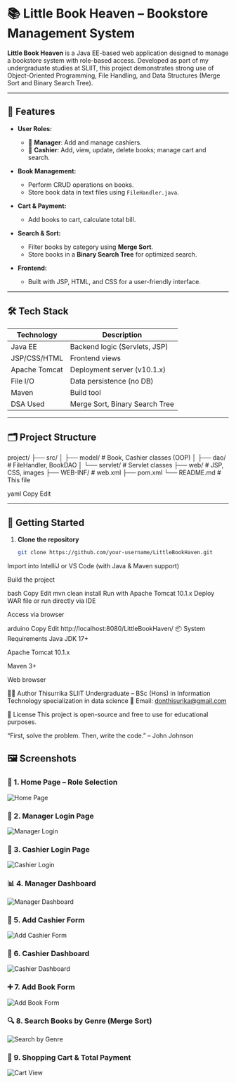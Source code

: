 # 📚 Little Book Heaven – Bookstore Management System

**Little Book Heaven** is a Java EE-based web application designed to manage a bookstore system with role-based access. Developed as part of my undergraduate studies at SLIIT, this project demonstrates strong use of Object-Oriented Programming, File Handling, and Data Structures (Merge Sort and Binary Search Tree).

---

## 🔧 Features

- **User Roles:**
  - 👤 **Manager**: Add and manage cashiers.
  - 👤 **Cashier**: Add, view, update, delete books; manage cart and search.

- **Book Management:**
  - Perform CRUD operations on books.
  - Store book data in text files using `FileHandler.java`.

- **Cart & Payment:**
  - Add books to cart, calculate total bill.

- **Search & Sort:**
  - Filter books by category using **Merge Sort**.
  - Store books in a **Binary Search Tree** for optimized search.

- **Frontend:**
  - Built with JSP, HTML, and CSS for a user-friendly interface.

---

## 🛠️ Tech Stack

| Technology    | Description                        |
|---------------|------------------------------------|
| Java EE       | Backend logic (Servlets, JSP)      |
| JSP/CSS/HTML  | Frontend views                     |
| Apache Tomcat | Deployment server (v10.1.x)        |
| File I/O      | Data persistence (no DB)           |
| Maven         | Build tool                         |
| DSA Used      | Merge Sort, Binary Search Tree     |

---

## 🗂️ Project Structure

project/
├── src/
│ ├── model/ # Book, Cashier classes (OOP)
│ ├── dao/ # FileHandler, BookDAO
│ └── servlet/ # Servlet classes
├── web/ # JSP, CSS, images
├── WEB-INF/ # web.xml
├── pom.xml
└── README.md # This file

yaml
Copy
Edit

---

## 🚀 Getting Started

1. **Clone the repository**  
   ```bash
   git clone https://github.com/your-username/LittleBookHaven.git
Import into IntelliJ or VS Code (with Java & Maven support)

Build the project

bash
Copy
Edit
mvn clean install
Run with Apache Tomcat 10.1.x
Deploy WAR file or run directly via IDE

Access via browser

arduino
Copy
Edit
http://localhost:8080/LittleBookHaven/
📦 System Requirements
Java JDK 17+

Apache Tomcat 10.1.x

Maven 3+

Web browser

🧑‍💻 Author
Thisurrika
SLIIT Undergraduate – BSc (Hons) in Information Technology specialization in data science
📧 Email: donthisurika@gmail.com

📜 License
This project is open-source and free to use for educational purposes.

“First, solve the problem. Then, write the code.” – John Johnson

## 🖼️ Screenshots

### 🔐 1. Home Page – Role Selection
![Home Page](screenshots/1.png)

### 🔑 2. Manager Login Page
![Manager Login](screenshots/2.png)

### 🔑 3. Cashier Login Page
![Cashier Login](screenshots/3.png)

### 📊 4. Manager Dashboard
![Manager Dashboard](screenshots/4.png)

### 👥 5. Add Cashier Form
![Add Cashier Form](screenshots/5.png)

### 💼 6. Cashier Dashboard
![Cashier Dashboard](screenshots/6.png)

### ➕ 7. Add Book Form
![Add Book Form](screenshots/7.png)

### 🔍 8. Search Books by Genre (Merge Sort)
![Search by Genre](screenshots/8.png)

### 🛒 9. Shopping Cart & Total Payment
![Cart View](screenshots/9.png)


